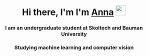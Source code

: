 <h1 align="center">Hi there, I'm I'm <a href="https://vk.com/anilian00" target="_blank">Anna</a> 
<img src="https://github.com/blackcater/blackcater/raw/main/images/Hi.gif" height="32"/></h1>
<h3 align="center">I am an undergraduate student at Skoltech and Bauman University</h3>
<h3 align="center"> Studying machine learning and computer vision</h3>
